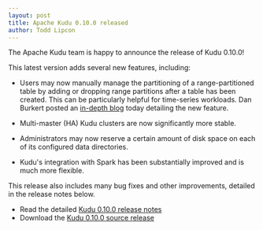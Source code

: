 ```yaml
---
layout: post
title: Apache Kudu 0.10.0 released
author: Todd Lipcon
---
```


The Apache Kudu team is happy to announce the release of Kudu 0.10.0!

This latest version adds several new features, including:
<!--more-->

- Users may now manually manage the partitioning of a range-partitioned table
  by adding or dropping range partitions after a table has been created. This
  can be particularly helpful for time-series workloads. Dan Burkert posted
  an [in-depth blog](/2016/08/23/new-range-partitioning-features.html) today
  detailing the new feature.

- Multi-master (HA) Kudu clusters are now significantly more stable.

- Administrators may now reserve a certain amount of disk space on each of its
  configured data directories.

- Kudu's integration with Spark has been substantially improved and is much
  more flexible.

This release also includes many bug fixes and other improvements, detailed in
the release notes below.

* Read the detailed [Kudu 0.10.0 release notes](http://kudu.apache.org/releases/0.10.0/docs/release_notes.html)
* Download the [Kudu 0.10.0 source release](http://kudu.apache.org/releases/0.9.0/)
